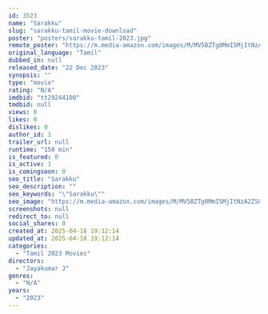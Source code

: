 ```yaml
---
id: 3523
name: "Sarakku"
slug: "sarakku-tamil-movie-download"
poster: "posters/sarakku-tamil-2023.jpg"
remote_poster: "https://m.media-amazon.com/images/M/MV5BZTg0MmI5MjItNzA2ZS00Y2Q0LWFmODgtNDA0MjdhMzQ0NDRkXkEyXkFqcGdeQXVyMTUzNTgzNzM0._V1_SX300.jpg"
original_language: "Tamil"
dubbed_in: null
released_date: "22 Dec 2023"
synopsis: ""
type: "movie"
rating: "N/A"
imdbid: "tt29244100"
tmdbid: null
views: 0
likes: 0
dislikes: 0
author_id: 1
trailer_url: null
runtime: "150 min"
is_featured: 0
is_active: 1
is_comingsoon: 0
seo_title: "Sarakku"
seo_description: ""
seo_keywords: "\"Sarakku\""
seo_image: "https://m.media-amazon.com/images/M/MV5BZTg0MmI5MjItNzA2ZS00Y2Q0LWFmODgtNDA0MjdhMzQ0NDRkXkEyXkFqcGdeQXVyMTUzNTgzNzM0._V1_SX300.jpg"
screenshots: null
redirect_to: null
social_shares: 0
created_at: 2025-04-18 19:12:14
updated_at: 2025-04-18 19:12:14
categories:
  - "Tamil 2023 Movies"
directors:
  - "Jayakumar J"
genres:
  - "N/A"
years:
  - "2023"
---
```

